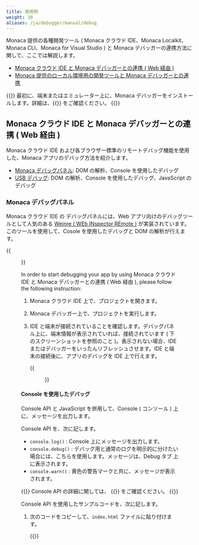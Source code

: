 ```yaml
---
title: 使用例
weight: 30
aliases: /ja/debugger/manual/debug
---
```


Monaca 提供の各種開発ツール ( Monaca クラウド IDE、Monaca
Localkit、Monaca CLI、Monaca for Visual Studio ) と Monaca
デバッガーの連携方法に関して、ここでは解説します。

- [Monaca クラウド IDE と Monaca デバッガーとの連携 ( Web 経由 )](#monaca-クラウド-ide-と-monaca-デバッガーとの連携-web-経由)
- [Monaca 提供のローカル環境用の開発ツールと Monaca デバッガーとの連携](#monaca-提供のローカル環境用の開発ツールと-monaca-デバッガーとの連携)

{{<note>}}
最初に、端末またはエミュレーター上に、Monaca
デバッガーをインストールします。詳細は、{{<link href="../installation" title="Monaca デバッガーのインストール方法">}}
をご確認ください。
{{</note>}}

## Monaca クラウド IDE と Monaca デバッガーとの連携 ( Web 経由 )

Monaca クラウド IDE
および各ブラウザー標準のリモートデバッグ機能を使用した、Monaca
アプリのデバッグ方法を紹介します。

-   [Monaca デバッグパネル](#debugger-debug-panel): DOM の解析、Console を使用したデバッグ
-   [USB デバッグ](#debugger-usb-debug): DOM の解析、Console
    を使用したデバッグ、JavaScript のデバッグ

### Monaca デバッグパネル

Monaca クラウド IDE の デバッグパネルには、Web
アプリ向けのデバッグツールとして人気のある [Weinre ( WEb INspector REmote )](https://people.apache.org/~pmuellr/weinre/docs/latest/)
が実装されています。このツールを使用して、Cosole を使用したデバッグと
DOM の解析が行えます。

{{<figure src="/images/debugger/manual/debug/1.png" title="Monaca クラウド IDE 上の デバッグパネル">}}

In order to start debugging your app by using Monaca クラウド IDE と
Monaca デバッガーとの連携 ( Web 経由 ), please follow the following
instruction:

1.  Monaca クラウド IDE 上で、プロジェクトを開きます。
2.  Monaca デバッガー上で、プロジェクトを実行します。
3.  IDE
    と端末が接続されていることを確認します。デバッグパネル上に、端末情報が表示されていれば、接続されています
    ( 下のスクリーンショットを参照のこと )。表示されない場合、IDE
    またはデバッガーをいったんリフレッシュさせます。IDE
    と端末の接続後に、アプリのデバッグを IDE 上で行えます。

    {{<figure src="/images/debugger/manual/debug/2.png">}}

#### Console を使用したデバッグ

Console API と JavaScript を併用して、Console ( コンソール )
上に、メッセージを出力します。

Console API を、次に記します。

-   `console.log()` : Console 上にメッセージを出力します。
-   `console.debug()` :
    デバッグ用と通常のログを明示的に分けたい場合には、こちらを使用します。メッセージは、Debug
    タブ 上に表示されます。
-   `console.warn()` :
    黄色の警告マークと共に、メッセージが表示されます。

{{<note>}}
    Console API の詳細に関しては、 {{<link href="https://developer.chrome.com/devtools/docs/console-api" title="Console API references ( Google Developers )">}} をご確認ください。
{{</note>}}

Console API を使用したサンプルコードを、次に記します。

1.  次のコードをコピーして、`index.html` ファイルに貼り付けます。

    {{<highlight html>}}
<!DOCTYPE HTML>
<html>
    <head>
        <meta charset="utf-8">
        <meta name="viewport" content="width=device-width, height=device-height, initial-scale=1, maximum-scale=1, user-scalable=no">
        <script src="components/loader.js"></script>
        <link rel="stylesheet" href="components/loader.css">
        <link rel="stylesheet" href="css/style.css">
        <script>
            var a = 1;
            var b = 2;

            function debug(){
                var c = a + b;
                console.log("debug() function is executed!");
                console.log("executed! variable c is " + c);
            }

            debug();
        </script>
    </head>
    <body>
        <h1>Hello World!</h1>
    </body>
</html>
    {{</highlight>}}

2.  ファイルを保存して、Monaca デバッガーと Monaca クラウド IDE
    を接続します。次に、Monaca クラウド IDE
    上で、プロジェクトを実行します ( \[ 実機デバッグ \]
    メニューをクリック )。次に、下の 2
    つのスクリーンショットのようなメッセージが、Monaca クラウド IDE
    のデバッグパネル上および Monaca
    デバッガーのアプリログ上に、それぞれ表示されていることを確認します。

    {{<figure src="/images/debugger/manual/debug/3.png" title="Monaca クラウド IDE の デバッグパネル上">}}
    {{<figure src="/images/debugger/manual/debug/6.png" title="Monaca デバッガーのアプリログ上" width="300">}}

3.  デバッグパネル上で、次のように、アプリのエラーログも確認できます。

    {{<figure src="/images/debugger/manual/debug/4.png">}}

#### DOM の解析

DOM ( Document Object Model )
の解析ツールを使用して、次の処理ができます。

-   現在開いているページの DOM 構造が表示されます。
-   現在開いているページの DOM 構造と CSS
    を修正でき、ページ側にもリアルタイムで反映されます。

詳細に関しては、 [スタイルと DOM の修正 ( 英語サイト)](https://developer.chrome.com/devtools/docs/dom-and-styles)
をご確認ください。

{{<figure src="/images/debugger/manual/debug/5.png" title="デバッグパネル上での DOM 解析">}}

### USB デバッグ

USB デバッグを有効化すると、次の操作を行えます。

-   Console を使用したデバッグ : Console
    上で、メッセージの出力とデバッグセッションを行えます。
-   DOM の解析 : DOM
    の構造の確認と修正を行えます。また、リアルタイムで、更新を反映できます。
-   JavaScript のデバッグ : JavaScript
    パフォーマンスの分析、分析ポイント ( ブレークポイント )
    のセット、実行処理の制御を行えます。

USB デバッグ使用時に利用できるデバッグ方法は、次のとおりです。

1.  iOS
    端末を使用している場合には、[Safari のリモートデバッグ機能](#usb-debugging-ios)
    を利用できます。
2.  Android
    端末を使用している場合には、[Chrome のリモートデバッグ機能](#usb-debugging-android)
    を利用できます。

#### Safari のリモートデバッグ機能 ( iOS と Mac が対象 )

{{<note>}}
    USB デバッグを使用してデバッグをする場合、事前に行う設定がいくつかあります。詳細は、 {{<link href="#pre-debug-app" title="USB デバッグの事前準備">}} をご確認ください。
{{</note>}}

1.  USB ケーブルを使用して、iOS 端末と Mac を接続します。
2.  カスタムビルド版 Monaca デバッガー上で、Monaca
    プロジェクトを実行します。
3.  Safari を開いて、 `開発`
    メニューを選択します。表示されるリスト内に、開発者の iOS
    端末名が表示されますので、選択します。表示されたサブメニューから、Monaca
    アプリ内で使用しているページを選択します。

    {{<figure src="/images/debugger/manual/debug/9.png">}}

4.  Web
    インスペクタ画面が表示されます。ここでは、総合的にアプリを検証できます
    ( HTTP リクエストのタイムライン表示、JavaScript
    のプロファイリング、DOM ツリーの操作など )。Web
    インスペクタの使用方法に関しては、こちらの [Safari Web
    インスペクタの使用方法 ( 英語サイト)](https://developer.apple.com/library/ios/documentation/AppleApplications/Conceptual/Safari_Developer_Guide/Introduction/Introduction.html#//apple_ref/doc/uid/TP40007874)
    をご確認ください。

    {{<figure src="/images/debugger/manual/debug/10.png">}}

#### Chrome のリモートデバッグ機能 ( Google Chrome ブラウザーを使用した Android アプリ開発が対象 )

{{<note>}}
    USB デバッグを使用してデバッグをする場合、事前に行う設定がいくつかあります。詳細は、 {{<link href="#pre-debug-app" title="USB デバッグの事前準備">}} をご確認ください。
{{</note>}}

1.  USB ケーブルを使用して、Android 端末と PC を接続します。
2.  Monaca デバッガー上で、Monoca プロジェクトを実行します。
3.  Chrome のアドレスバーに、 `chrome://inspect/` と入力します。
4.  「 Devices 」 ページが表示されます。次に、接続した Android
    端末が表示されていることを確認して、端末情報の下に表示されている
    {{<guilabel name="inspect">}} をクリックします。

    {{<figure src="/images/debugger/manual/debug/7.png">}}

5.  Chrome DevTools が起動します。ここまでの手順で、Monaca
    アプリをデバッグする準備が整いました。Chrome DevTools
    の使用方法は、[こちら ( 英語サイト)](https://developer.chrome.com/devtools) をご確認ください。

    {{<figure src="/images/debugger/manual/debug/8.png">}}

## Monaca 提供のローカル環境用の開発ツールと Monaca デバッガーとの連携

Monaca 提供のローカル環境用の開発ツールには、Monaca CLI、Monaca
Localkit、Monaca for Visual Studio があります。

### USB デバッグの事前準備

<table class="small">
    <tr>
        <th width="15%">プラットフォーム</th>
        <th>iOS</th>
        <th>Android</th>
    </tr>
    <tr>
        <td><b>Monaca デバッガー</b></td>
        <td><a href="../installation/debugger_ios/#custom-debugger-ios">カスタムビルド版 Monaca デバッガーのみ</a></td>
        <td>ストア版またはカスタムビルド版の <a href="../installation/debugger_android/">Monaca デバッガー</a></td>
    </tr>
    <tr>
        <td><b>ドライバーのインストール</b></td>
        <td>Windows の場合、iTunes をインストールして、iOS 端末用のドライバーを入手します。Mac OS X の場合、必要なドライバーは、インストールされています。</td>
        <td>Windows の場合、端末製造元の Web サイトから、端末用の対象のドライバーを入手します。Mac OS X の場合、必要なドライバーを、システム側で自動で検知してくれます。</td>
    </tr>
    <tr>
        <td><b>USB デバッグ の有効化</b></td>
        <td>iOS 端末上で、[ Web インスペクタ ] を有効化します。
            <ul>
                <li><code>設定 ‣ Safari</code> を選択します。</li>
                <li>下にスクロールして、 <code>詳細</code> を選択します。</li>
                <li><code>Web インスペクタ</code> を ON にします。</li>
            </ul>
        </td>
        <td>Android 端末上で、[ USB デバッグ ( USB debugging ) ] を有効化します。
            <ul>
                <li><code>設定 ‣ 端末情報 / タブレット情報</code> を選択して、ビルド番号を数回タップします。</li>
                <li><code>開発者向けオプション</code> を選択します。</li>
                <li><code>USB デバッグ</code> を選択します。</li>
            </ul>
        </td>
    </tr>
    <tr>
        <td><b>コネクションの信頼</b></td>
        <td>端末上に、コンピューターの信頼性を確認する画面が表示されます。[ 信頼する ] を選択して、コンピューター側と接続します。</td>
        <td>端末上に、コンピューターの信頼性を確認する画面が表示されます。[ 信頼する ] を選択して、コンピューター側と接続します。</td>
    </tr>
</table>

### Monaca 提供のローカル環境用の開発ツールと USB デバッグ

デバッグの手順を、次に記します。

1.  Monaca デバッガーとホスト PC をペアリングします。ホスト PC
    とは、Monaca 提供のローカル環境用の開発ツール ( Monaca
    Localkit、Monaca CLI、Monaca for Visual Studio ) を実行している PC
    を指します。各開発ツール上でのペアリング方法は、次のリンク先をご確認ください。

    -   [Monaca Localkit 上でのペアリング方法](/ja/products_guide/monaca_localkit/pairing_debugging)
    -   [Monaca CLI 上でのペアリング方法](/ja/products_guide/monaca_cli/pairing_debugging)
    -   [Monaca for Visual Studio 上でのペアリング方法](/ja/products_guide/monaca_vs/pairing_debugging)

2.  実行するプロジェクトを選択します。
3.  下のスクリーンショット内で、赤色で示された、デバッガーのメニューをクリックします。

    {{<figure src="/images/debugger/manual/debug/11.png" width="300">}}  

4.  [ インスペクタ ] ボタンをクリックして、USB デバッグを開始します。

    {{<figure src="/images/debugger/manual/debug/12.png" width="300">}}  

5.  Chrome DevTools または Safari の Web インスペクタがホスト PC
    側で起動されているか確認します。起動されていない場合、troubleshoot\_inspector
    をご確認ください。また、併せて、次のリンク先もご確認ください。

    - [Safari の Web インスペクタの使用方法 ( 外部サイト)](https://developer.apple.com/library/safari/documentation/AppleApplications/Conceptual/Safari_Developer_Guide/Introduction/Introduction.html)
    - [Chrome DevTools の使用方法 ( 外部サイト )](https://developer.chrome.com/devtools)

    {{<figure src="/images/debugger/manual/debug/13.png">}}  

参考ページ

- [機能の概要]({{<ref "features.ja.md">}})
- [インストール方法](../installation)
- [トラブルシューティング ガイド](../troubleshooting)


